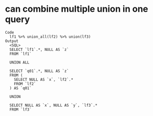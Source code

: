 # can combine multiple union in one query

    Code
      lf1 %>% union_all(lf2) %>% union(lf3)
    Output
      <SQL>
      SELECT `lf1`.*, NULL AS `z`
      FROM `lf1`
      
      UNION ALL
      
      SELECT `q01`.*, NULL AS `z`
      FROM (
        SELECT NULL AS `x`, `lf2`.*
        FROM `lf2`
      ) AS `q01`
      
      UNION
      
      SELECT NULL AS `x`, NULL AS `y`, `lf3`.*
      FROM `lf3`

